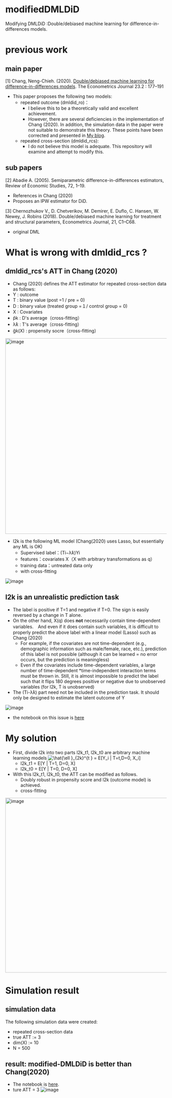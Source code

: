 # modifiedDMLDiD
Modifying DMLDiD :Double/debiased machine learning for difference-in-differences models.

# previous work
## main paper
[1] Chang, Neng-Chieh. (2020). [Double/debiased machine learning for difference-in-differences models](https://academic.oup.com/ectj/article/23/2/177/5722119#247745047). The Econometrics Journal 23.2 : 177–191
- This paper proposes the following two models:
  - repeated outcome (dmldid_ro)：
    - I believe this to be a theoretically valid and excellent achievement.
    - However, there are several deficiencies in the implementation of Chang (2020). In addition, the simulation data in the paper were not suitable to demonstrate this theory. These points have been corrected and presented in [My blog](https://medium.com/@masa_asami/double-debiased-ml-for-did-1-fd08bebcf033).
  - repeated cross-section  (dmldid_rcs):
    - I do not believe this model is adequate. This repository will examine and attempt to modify this.

## sub papers
[2] Abadie A. (2005). Semiparametric difference-in-differences estimators, Review of Economic Studies, 72, 1–19.
- References in Chang (2020)
- Proposes an IPW estimator for DiD.

[3] Chernozhukov V., D. Chetverikov, M. Demirer, E. Duflo, C. Hansen, W. Newey, J. Robins (2018). Double/debiased machine learning for treatment and structural parameters, Econometrics Journal, 21, C1–C68.
- original DML

# What is wrong with dmldid_rcs ?
## dmldid_rcs's ATT in Chang (2020)

- Chang (2020) defines the ATT estimator for repeated cross-section data as follows:
- Y : outcome
- T : binary value (post =1 / pre = 0)
- D : binary value (treated group =１/ control group = 0)
- X : Covariates
- p̂k : D's average（cross-fitting）
- λ̂k : T's average（cross-fitting）
- ĝk(X) : propensity socre（cross-fitting）

<img width="611" alt="image" src="https://user-images.githubusercontent.com/16971400/199974792-be66c6e3-19b5-4982-aff5-4763674134ce.png">



- l2k is the following ML model (Chang(2020) uses Lasso, but essentially any ML is OK)
  - Supervised label：(Ti−λ̂k)Yi
  - features：covariates X（X with arbitrary transformations as q）
  - training data：untreated data only 
  - with cross-fitting
  
![image](https://user-images.githubusercontent.com/16971400/198495736-bc34e71b-a1bd-443f-ab83-2347c9ab0f28.png)


## l2k is an unrealistic prediction task
- The label is positive if T=1 and negative if T=0. The sign is easily reversed by a change in T alone.
- On the other hand, X(q) does **not** necessarily contain time-dependent variables.　And even if it does contain such variables, it is difficult to properly predict the above label with a linear model (Lasso) such as Chang (2020)
  - For example, if the covariates are not time-dependent (e.g., demographic information such as male/female, race, etc.), prediction of this label is not possible (although it can be learned = no error occurs, but the prediction is meaningless)
  - Even if the covariates include time-dependent variables, a large number of time-dependent *time-independent interaction terms must be thrown in. Still, it is almost impossible to predict the label such that it flips 180 degrees positive or negative due to unobserved variables (for l2k, T is unobserved)
- The (Ti-λ̂k) part need not be included in the prediction task. It should only be designed to estimate the latent outcome of Y

![image](https://user-images.githubusercontent.com/16971400/198539758-ae7d2ccd-3e36-42e6-bf6d-5db2d0079dcd.png)

- the notebook on this issue is [here](https://github.com/MasaAsami/modified_DMLDiD_RCS/blob/main/notebooks/Why_original_l2kmodel_is_wrong.ipynb)

# My solution

- First, divide l2k into two parts l2k_t1, l2k_t0 are arbitrary machine learning models
![\hat{\ell }_{2k}^{t } = E[Y_i   |  T=t,D=0, X_i]](https://render.githubusercontent.com/render/math?math=%5Ccolor%7Bwhite%7D%5Clarge+%5Cdisplaystyle+%5Chat%7B%5Cell+%7D_%7B2k%7D%5E%7Bt+%7D+%3D+E%5BY_i+++%7C++T%3Dt%2CD%3D0%2C+X_i%5D)
  - l2k_t1 = E[Y | T=1, D=0, X] 
  - l2k_t0 = E[Y | T=0, D=0, X]
- With this l2k_t1, l2k_t0, the ATT can be modified as follows.
  - Doubly robust in propensity score and l2k (outcome model) is achieved.
  - cross-fitting

<img width="546" alt="image" src="https://user-images.githubusercontent.com/16971400/199974910-cdb70ede-9f2f-4613-b4c2-230d1426967c.png">

# Simulation result
## simulation data
The following simulation data were created:
- repeated cross-section data
- true ATT := 3
- dim(X) := 10
- N = 500
## result: modified-DMLDiD is better than Chang(2020)
- The notebook is [here](https://github.com/MasaAsami/modified_DMLDiD_RCS/blob/main/notebooks/DMLDiD_RCS_with_SIMDATA.ipynb).
- ture ATT = 3
![image](https://user-images.githubusercontent.com/16971400/198532873-c2a574f5-1625-4825-987c-3fdb9b5132ba.png)



